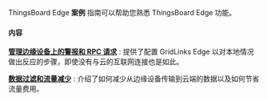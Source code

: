 ThingsBoard Edge **案例** 指南可以帮助您熟悉 ThingsBoard Edge 功能。

#### 内容

[**管理边缘设备上的警报和 RPC 请求**](/docs/{{docsPrefix}}use-cases/manage-alarms-rpc-requests/)
: 提供了配置 GridLinks Edge 以对本地情况做出反应的步骤，即使没有与云的互联网连接也是如此。

[**数据过滤和流量减少**](/docs/{{docsPrefix}}use-cases/data-filtering-traffic-reduce/)
: 介绍了如何减少从边缘设备传输到云端的数据以及如何节省流量费用。